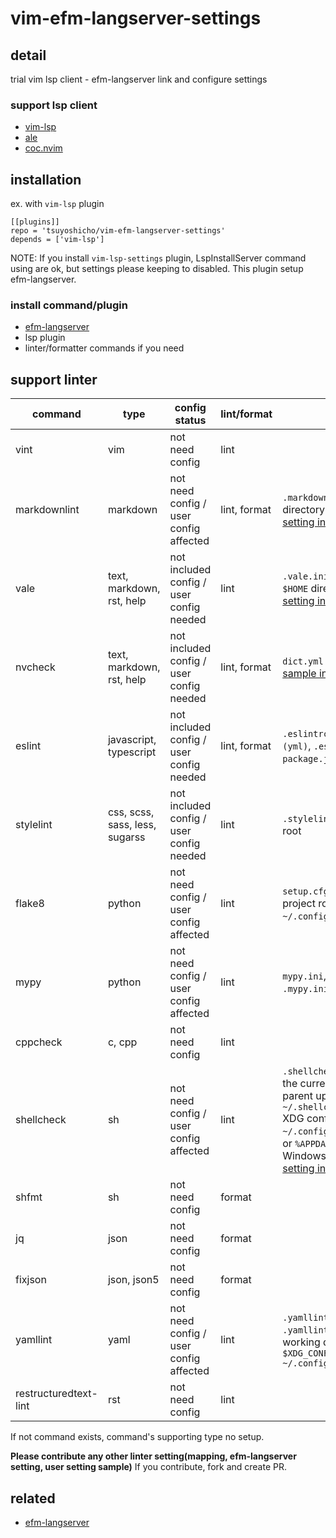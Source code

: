 # vim-efm-langserver-settings

## detail

trial vim lsp client - efm-langserver link and configure settings

### support lsp client

- [vim-lsp](https://github.com/prabirshrestha/vim-lsp)
- [ale](https://github.com/dense-analysis/ale)
- [coc.nvim](https://github.com/neoclide/coc.nvim)

## installation

ex. with `vim-lsp` plugin

```vim
[[plugins]]
repo = 'tsuyoshicho/vim-efm-langserver-settings'
depends = ['vim-lsp']
```

NOTE:
If you install `vim-lsp-settings` plugin,  LspInstallServer command using are ok, but settings please keeping to disabled.
This plugin setup efm-langserver.

### install command/plugin

- [efm-langserver](https://github.com/mattn/efm-langserver)
- lsp plugin
- linter/formatter commands if you need

## support linter

| command               | type                           | config status                            | lint/format  | note                                                                                                                                                                                                                                                                                               |
|-----------------------|--------------------------------|------------------------------------------|--------------|----------------------------------------------------------------------------------------------------------------------------------------------------------------------------------------------------------------------------------------------------------------------------------------------------|
| vint                  | vim                            | not need config                          | lint         |                                                                                                                                                                                                                                                                                                    |
| markdownlint          | markdown                       | not need config / user config affected   | lint, format | `.markdownlint.json` in the current directory<br> [setting in project root sample](example/efm-langserver/root/.markdownlint.json)                                                                                                                                                                 |
| vale                  | text, markdown, rst, help      | not included config / user config needed | lint         | `.vale.ini` in the current directory<br> `$HOME` directory <br> [setting in home sample](example/efm-langserver/home/.vale.ini)                                                                                                                                                                    |
| nvcheck               | text, markdown, rst, help      | not included config / user config needed | lint, format | `dict.yml` in the project root<br> [sample in vimdoc-jp-working](https://github.com/vim-jp/vimdoc-ja-working/blob/master/dict.yml)                                                                                                                                                                 |
| eslint                | javascript, typescript         | not included config / user config needed | lint, format | `.eslintrc.js`, `.eslintrc.yaml (yml)`, `.eslintrc.json`, `package.json` in the project root                                                                                                                                                                                                       |
| stylelint             | css, scss, sass, less, sugarss | not included config / user config needed | lint         | `.stylelintrc.json` in the project root                                                                                                                                                                                                                                                            |
| flake8                | python                         | not need config / user config affected   | lint         | `setup.cfg`, `tox.ini`, `.flake8` in project root. `.flake8`, `~/.config/flake8` in home                                                                                                                                                                                                           |
| mypy                  | python                         | not need config / user config affected   | lint         | `mypy.ini`, `setup.cfg`  in project root. `.mypy.ini` in home                                                                                                                                                                                                                                      |
| cppcheck              | c, cpp                         | not need config                          | lint         |                                                                                                                                                                                                                                                                                                    |
| shellcheck            | sh                             | not need config / user config affected   | lint         | `.shellcheckrc` or `shellcheckrc` in the current directory(search parent upto root)<br> `~/.shellcheckrc` <br>  XDG config directory (usually `~/.config/shellcheckrc` ) on Unix, or `%APPDATA%/shellcheckrc` on Windows. <br> [setting in home sample](example/efm-langserver/home/.shellcheckrc) |
| shfmt                 | sh                             | not need config                          | format       |                                                                                                                                                                                                                                                                                                    |
| jq                    | json                           | not need config                          | format       |                                                                                                                                                                                                                                                                                                    |
| fixjson               | json, json5                    | not need config                          | format       |                                                                                                                                                                                                                                                                                                    |
| yamllint              | yaml                           | not need config / user config affected   | lint         | `.yamllint` , `.yamllint.yaml` or `.yamllint.yml` in the current working directory<br> `$XDG_CONFIG_HOME/yamllint/config` <br> `~/.config/yamllint/config`                                                                                                                                         |
| restructuredtext-lint | rst                            | not need config                          | lint         |                                                                                                                                                                                                                                                                                                    |

If not command exists, command's supporting type no setup.

**Please contribute any other linter setting(mapping, efm-langserver setting, user setting sample)**
If you contribute, fork and create PR.

## related

- [efm-langserver](https://github.com/mattn/efm-langserver)
